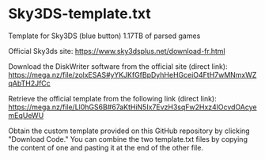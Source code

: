 # Sky3DS-template.txt
Template for Sky3DS (blue button) 1.17TB of parsed games

Official Sky3ds site: https://www.sky3dsplus.net/download-fr.html

Download the DiskWriter software from the official site (direct link): https://mega.nz/file/zolxESAS#yYKJKfGfBpDyhHeHGceiO4FtH7wMNmxWZqAbTH2JfCc

Retrieve the official template from the following link (direct link): https://mega.nz/file/Ll0hGS6B#67aKtHiN5Ix7EvzH3sqFw2Hxz4lOcvdOAcyemEqUeWU

Obtain the custom template provided on this GitHub repository by clicking "Download Code."
You can combine the two template.txt files by copying the content of one and pasting it at the end of the other file.
